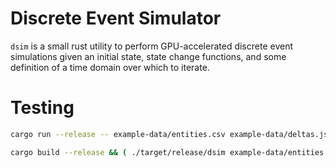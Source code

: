 
# Discrete Event Simulator

`dsim` is a small rust utility to perform GPU-accelerated discrete event simulations
given an initial state, state change functions, and some definition of a time domain over which to iterate.


# Testing

```bash
cargo run --release -- example-data/entities.csv example-data/deltas.json -n 128

cargo build --release && ( ./target/release/dsim example-data/entities.csv example-data/deltas.json -n 128 -p nvidia ; ./target/release/dsim example-data/entities.csv example-data/deltas.json -n 128 -p intel )



```
